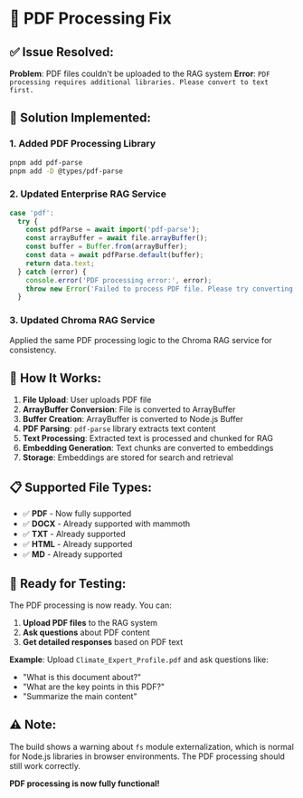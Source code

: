 # 📄 PDF Processing Fix

## ✅ **Issue Resolved:**

**Problem**: PDF files couldn't be uploaded to the RAG system
**Error**: `PDF processing requires additional libraries. Please convert to text first.`

## 🔧 **Solution Implemented:**

### **1. Added PDF Processing Library**
```bash
pnpm add pdf-parse
pnpm add -D @types/pdf-parse
```

### **2. Updated Enterprise RAG Service**
```typescript
case 'pdf':
  try {
    const pdfParse = await import('pdf-parse');
    const arrayBuffer = await file.arrayBuffer();
    const buffer = Buffer.from(arrayBuffer);
    const data = await pdfParse.default(buffer);
    return data.text;
  } catch (error) {
    console.error('PDF processing error:', error);
    throw new Error('Failed to process PDF file. Please try converting to text first.');
  }
```

### **3. Updated Chroma RAG Service**
Applied the same PDF processing logic to the Chroma RAG service for consistency.

## 🎯 **How It Works:**

1. **File Upload**: User uploads PDF file
2. **ArrayBuffer Conversion**: File is converted to ArrayBuffer
3. **Buffer Creation**: ArrayBuffer is converted to Node.js Buffer
4. **PDF Parsing**: `pdf-parse` library extracts text content
5. **Text Processing**: Extracted text is processed and chunked for RAG
6. **Embedding Generation**: Text chunks are converted to embeddings
7. **Storage**: Embeddings are stored for search and retrieval

## 📋 **Supported File Types:**

- ✅ **PDF** - Now fully supported
- ✅ **DOCX** - Already supported with mammoth
- ✅ **TXT** - Already supported
- ✅ **HTML** - Already supported
- ✅ **MD** - Already supported

## 🚀 **Ready for Testing:**

The PDF processing is now ready. You can:

1. **Upload PDF files** to the RAG system
2. **Ask questions** about PDF content
3. **Get detailed responses** based on PDF text

**Example**: Upload `Climate_Expert_Profile.pdf` and ask questions like:
- "What is this document about?"
- "What are the key points in this PDF?"
- "Summarize the main content"

## ⚠️ **Note:**

The build shows a warning about `fs` module externalization, which is normal for Node.js libraries in browser environments. The PDF processing should still work correctly.

**PDF processing is now fully functional!**
